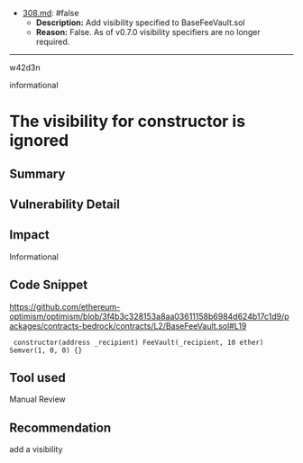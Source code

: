 
- [308.md](1-specs-findings/1-processed/0-false/308.md): #false
  - **Description:** Add visibility specified to BaseFeeVault.sol
  - **Reason:** False. As of v0.7.0 visibility specifiers are no longer required.

---

w42d3n

informational

# The visibility for constructor is ignored

## Summary

## Vulnerability Detail

## Impact

Informational

## Code Snippet

https://github.com/ethereum-optimism/optimism/blob/3f4b3c328153a8aa03611158b6984d624b17c1d9/packages/contracts-bedrock/contracts/L2/BaseFeeVault.sol#L19

```solidity
 constructor(address _recipient) FeeVault(_recipient, 10 ether) Semver(1, 0, 0) {}
```

## Tool used

Manual Review

## Recommendation
add a visibility